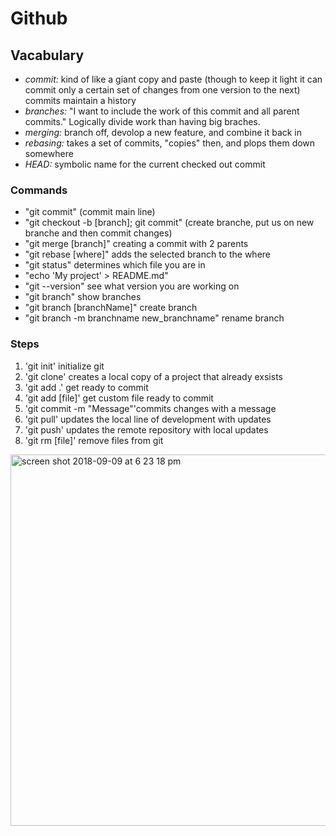 # Github
## Vacabulary
- *commit:* kind of like a giant copy and paste (though to keep it light it can commit only a certain set of changes from one version to the next) commits maintain a history
- *branches:* "I want to include the work of this commit and all parent commits." Logically divide work than having big braches.
- *merging:* branch off, devolop a new feature, and combine it back in
- *rebasing:* takes a set of commits, "copies" then, and plops them down somewhere
- *HEAD:* symbolic name for the current checked out commit

### Commands 
- "git commit" (commit main line)
- "git checkout -b [branch]; git commit" (create branche, put us on new branche and then commit changes)
- "git merge [branch]" creating a commit with 2 parents
- "git rebase [where]" adds the selected branch to the where
- "git status" determines which file you are in
- "echo 'My project' > README.md" 
- "git --version" see what version you are working on
- "git branch" show branches
- "git branch [branchName]"  create branch
- "git branch -m branchname new_branchname" rename branch

### Steps
1. 'git init' initialize git
2. 'git clone' creates a local copy of a project that already exsists
3. 'git add .' get ready to commit
4. 'git add [file]' get custom file ready to commit
5. 'git commit -m "Message"'commits changes with a message
6. 'git pull' updates the local line of development with updates
7. 'git push' updates the remote repository with local updates
6. 'git rm [file]' remove files from git

<img width="594" alt="screen shot 2018-09-09 at 6 23 18 pm" src="https://user-images.githubusercontent.com/42748054/45269503-7acccb00-b45d-11e8-8577-25336980b3e5.png">
